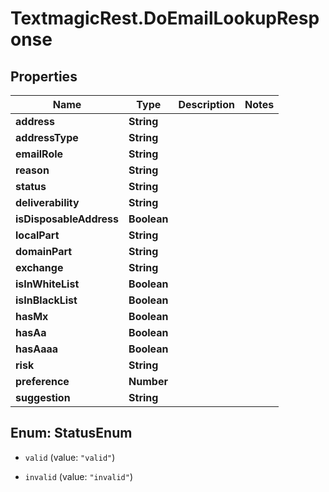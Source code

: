 # TextmagicRest.DoEmailLookupResponse

## Properties
Name | Type | Description | Notes
------------ | ------------- | ------------- | -------------
**address** | **String** |  | 
**addressType** | **String** |  | 
**emailRole** | **String** |  | 
**reason** | **String** |  | 
**status** | **String** |  | 
**deliverability** | **String** |  | 
**isDisposableAddress** | **Boolean** |  | 
**localPart** | **String** |  | 
**domainPart** | **String** |  | 
**exchange** | **String** |  | 
**isInWhiteList** | **Boolean** |  | 
**isInBlackList** | **Boolean** |  | 
**hasMx** | **Boolean** |  | 
**hasAa** | **Boolean** |  | 
**hasAaaa** | **Boolean** |  | 
**risk** | **String** |  | 
**preference** | **Number** |  | 
**suggestion** | **String** |  | 


<a name="StatusEnum"></a>
## Enum: StatusEnum


* `valid` (value: `"valid"`)

* `invalid` (value: `"invalid"`)




